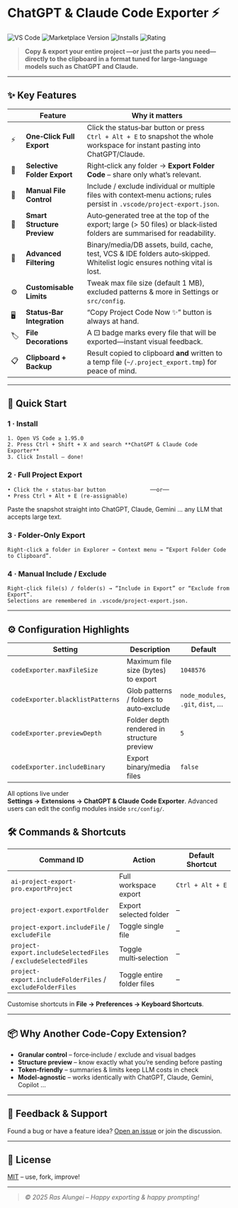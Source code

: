 # ChatGPT & Claude Code Exporter ⚡

![VS Code](https://img.shields.io/badge/Built%20for-VS%20Code-blue.svg)
![Marketplace Version](https://img.shields.io/visual-studio-marketplace/v/rasbuzz.ai-project-export-pro?label=Marketplace)
![Installs](https://img.shields.io/visual-studio-marketplace/i/rasbuzz.ai-project-export-pro?color=brightgreen)
![Rating](https://img.shields.io/visual-studio-marketplace/r/rasbuzz.ai-project-export-pro)

> **Copy & export your entire project —or just the parts you need—directly to the clipboard in a format tuned for large‑language models such as ChatGPT and Claude.**

---

## ✨ Key Features

|     | Feature                     | Why it matters                                                                                                                 |
| --- | --------------------------- | ------------------------------------------------------------------------------------------------------------------------------ |
| ⚡  | **One‑Click Full Export**   | Click the status‑bar button or press `Ctrl + Alt + E` to snapshot the whole workspace for instant pasting into ChatGPT/Claude. |
| 📁  | **Selective Folder Export** | Right‑click any folder → **Export Folder Code** – share only what’s relevant.                                                  |
| 🎯  | **Manual File Control**     | Include / exclude individual or multiple files with context‑menu actions; rules persist in `.vscode/project-export.json`.      |
| 🧠  | **Smart Structure Preview** | Auto‑generated tree at the top of the export; large (> 50 files) or black‑listed folders are summarised for readability.       |
| 🚀  | **Advanced Filtering**      | Binary/media/DB assets, build, cache, test, VCS & IDE folders auto‑skipped. Whitelist logic ensures nothing vital is lost.     |
| ⚙️  | **Customisable Limits**     | Tweak max file size (default 1 MB), excluded patterns & more in Settings or `src/config`.                                      |
| 🖥️  | **Status‑Bar Integration**  | “Copy Project Code Now ✨” button is always at hand.                                                                           |
| 🏷️  | **File Decorations**        | A ⚀ badge marks every file that will be exported—instant visual feedback.                                                      |
| 📋  | **Clipboard + Backup**      | Result copied to clipboard **and** written to a temp file (`~/.project_export.tmp`) for peace of mind.                         |

---

## 🚀 Quick Start

### 1 · Install

```text
1. Open VS Code ≥ 1.95.0
2. Press Ctrl + Shift + X and search **ChatGPT & Claude Code Exporter**
3. Click Install – done!
```

### 2 · Full Project Export

```text
• Click the ⚡ status‑bar button              ──or──
• Press Ctrl + Alt + E (re‑assignable)
```

Paste the snapshot straight into ChatGPT, Claude, Gemini … any LLM that accepts large text.

### 3 · Folder‑Only Export

```text
Right‑click a folder in Explorer → Context menu → “Export Folder Code to Clipboard”.
```

### 4 · Manual Include / Exclude

```text
Right‑click file(s) / folder(s) → “Include in Export” or “Exclude from Export”.
Selections are remembered in .vscode/project-export.json.
```

---

## ⚙️ Configuration Highlights

| Setting                          | Description                                | Default                           |
| -------------------------------- | ------------------------------------------ | --------------------------------- |
| `codeExporter.maxFileSize`       | Maximum file size (bytes) to export        | `1048576`                         |
| `codeExporter.blacklistPatterns` | Glob patterns / folders to auto‑exclude    | `node_modules`, `.git`, `dist`, … |
| `codeExporter.previewDepth`      | Folder depth rendered in structure preview | `5`                               |
| `codeExporter.includeBinary`     | Export binary/media files                  | `false`                           |

All options live under **Settings → Extensions → ChatGPT & Claude Code Exporter**. Advanced users can edit the config modules inside `src/config/`.

## 🛠️ Commands & Shortcuts

| Command ID                                                     | Action                     | Default Shortcut |
| -------------------------------------------------------------- | -------------------------- | ---------------- |
| `ai-project-export-pro.exportProject`                          | Full workspace export      | `Ctrl + Alt + E` |
| `project-export.exportFolder`                                  | Export selected folder     | –                |
| `project-export.includeFile` / `excludeFile`                   | Toggle single file         | –                |
| `project-export.includeSelectedFiles` / `excludeSelectedFiles` | Toggle multi‑selection     | –                |
| `project-export.includeFolderFiles` / `excludeFolderFiles`     | Toggle entire folder files | –                |

Customise shortcuts in **File → Preferences → Keyboard Shortcuts**.

---

## 📦 Why Another Code‑Copy Extension?

- **Granular control** – force‑include / exclude and visual badges
- **Structure preview** – know exactly what you’re sending before pasting
- **Token‑friendly** – summaries & limits keep LLM costs in check
- **Model‑agnostic** – works identically with ChatGPT, Claude, Gemini, Copilot …

---

## 💬 Feedback & Support

Found a bug or have a feature idea? [Open an issue](https://github.com/ralungei/vscode-project-export) or join the discussion.

---

## 📜 License

[MIT](LICENSE) – use, fork, improve!

---

> _© 2025 Ras Alungei – Happy exporting & happy prompting!_
